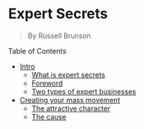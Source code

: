 # Expert Secrets

> By Russell Brunson

Table of Contents
- [Intro](#intro)
  - [What is expert secrets](#what-is-expert-secrets)
  - [Foreword](#foreword)
  - [Two types of expert businesses](#two-types-of-expert-businesses)
- [Creating your mass movement](#creating-your-mass-movement)
  - [The attractive character](#the-attractive-character)
  - [The cause](#the-cause)

